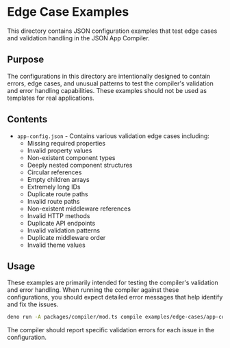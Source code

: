 # Edge Case Examples

This directory contains JSON configuration examples that test edge cases and validation handling in the JSON App Compiler.

## Purpose

The configurations in this directory are intentionally designed to contain errors, edge cases, and unusual patterns to test the compiler's validation and error handling capabilities. These examples should not be used as templates for real applications.

## Contents

- `app-config.json` - Contains various validation edge cases including:
  - Missing required properties
  - Invalid property values
  - Non-existent component types
  - Deeply nested component structures
  - Circular references
  - Empty children arrays
  - Extremely long IDs
  - Duplicate route paths
  - Invalid route paths
  - Non-existent middleware references
  - Invalid HTTP methods
  - Duplicate API endpoints
  - Invalid validation patterns
  - Duplicate middleware order
  - Invalid theme values

## Usage

These examples are primarily intended for testing the compiler's validation and error handling. When running the compiler against these configurations, you should expect detailed error messages that help identify and fix the issues.

```bash
deno run -A packages/compiler/mod.ts compile examples/edge-cases/app-config.json
```

The compiler should report specific validation errors for each issue in the configuration.